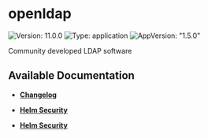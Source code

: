 # openldap

![Version: 11.0.0](https://img.shields.io/badge/Version-11.0.0-informational?style=flat-square) ![Type: application](https://img.shields.io/badge/Type-application-informational?style=flat-square) ![AppVersion: "1.5.0"](https://img.shields.io/badge/AppVersion-"1.5.0"-informational?style=flat-square)

Community developed LDAP software

## Available Documentation

- [**Changelog**](CHANGELOG)

- [**Helm Security**](container-security)

- [**Helm Security**](helm-security)

